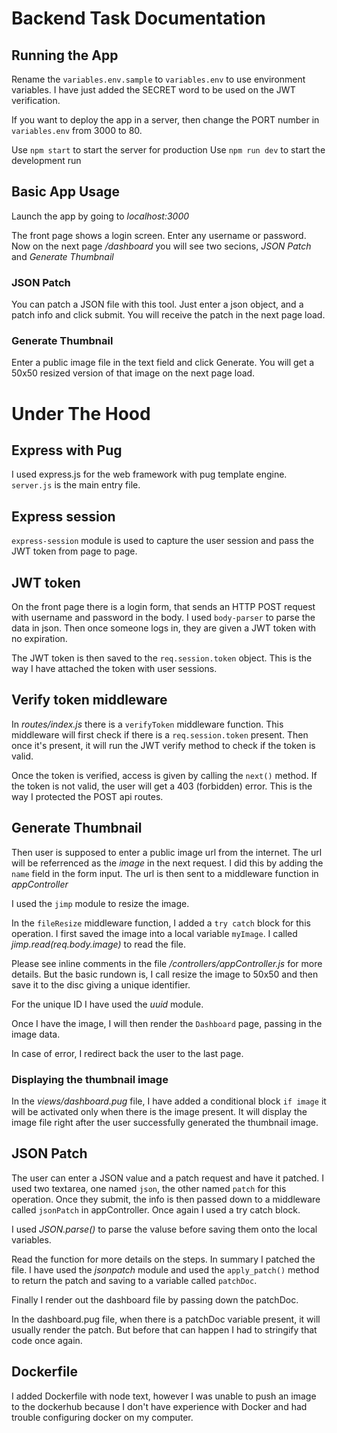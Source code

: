 # Backend Task Documentation

## Running the App

Rename the `variables.env.sample` to `variables.env` to use environment variables. I have just added the SECRET word to be used on the JWT verification.

If you want to deploy the app in a server, then change the PORT number in `variables.env` from 3000 to 80.

Use `npm start` to start the server for production
Use `npm run dev` to start the development run

## Basic App Usage

Launch the app by going to _localhost:3000_

The front page shows a login screen. Enter any username or password. Now on the next page _/dashboard_ you will see two secions, _JSON Patch_ and _Generate Thumbnail_

### JSON Patch

You can patch a JSON file with this tool. Just enter a json object, and a patch info and click submit. You will receive the patch in the next page load.

### Generate Thumbnail

Enter a public image file in the text field and click Generate. You will get a 50x50 resized version of that image on the next page load.

# Under The Hood

## Express with Pug

I used express.js for the web framework with pug template engine. `server.js` is the main entry file.

## Express session

`express-session` module is used to capture the user session and pass the JWT token from page to page.

## JWT token

On the front page there is a login form, that sends an HTTP POST request with username and password in the body. I used `body-parser` to parse the data in json. Then once someone logs in, they are given a JWT token with no expiration.

The JWT token is then saved to the `req.session.token` object. This is the way I have attached the token with user sessions.

## Verify token middleware

In _routes/index.js_ there is a `verifyToken` middleware function. This middleware will first check if there is a `req.session.token` present. Then once it's present, it will run the JWT verify method to check if the token is valid.

Once the token is verified, access is given by calling the `next()` method. If the token is not valid, the user will get a 403 (forbidden) error. This is the way I protected the POST api routes.

## Generate Thumbnail

Then user is supposed to enter a public image url from the internet. The url will be referrenced as the _image_ in the next request. I did this by adding the `name` field in the form input. The url is then sent to a middleware function in _appController_

I used the `jimp` module to resize the image.

In the `fileResize` middleware function, I added a `try catch` block for this operation. I first saved the image into a local variable `myImage`. I called _jimp.read(req.body.image)_ to read the file.

Please see inline comments in the file _/controllers/appController.js_ for more details. But the basic rundown is, I call resize the image to 50x50 and then save it to the disc giving a unique identifier.

For the unique ID I have used the _uuid_ module.

Once I have the image, I will then render the `Dashboard` page, passing in the image data.

In case of error, I redirect back the user to the last page.

### Displaying the thumbnail image

In the _views/dashboard.pug_ file, I have added a conditional block `if image` it will be activated only when there is the image present. It will display the image file right after the user successfully generated the thumbnail image.

## JSON Patch

The user can enter a JSON value and a patch request and have it patched. I used two textarea, one named `json`, the other named `patch` for this operation. Once they submit, the info is then passed down to a middleware called `jsonPatch` in appController. Once again I used a try catch block.

I used _JSON.parse()_ to parse the valuse before saving them onto the local variables.

Read the function for more details on the steps. In summary I patched the file. I have used the _jsonpatch_ module and used the `apply_patch()` method to return the patch and saving to a variable called `patchDoc`.

Finally I render out the dashboard file by passing down the patchDoc.

In the dashboard.pug file, when there is a patchDoc variable present, it will usually render the patch. But before that can happen I had to stringify that code once again.

## Dockerfile

I added Dockerfile with node text, however I was unable to push an image to the dockerhub because I don't have experience with Docker and had trouble configuring docker on my computer.
